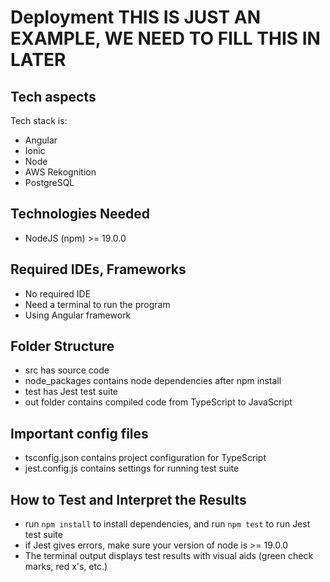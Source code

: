 # Deployment THIS IS JUST AN EXAMPLE, WE NEED TO FILL THIS IN LATER

## Tech aspects

Tech stack is:
- Angular
- Ionic
- Node
- AWS Rekognition
- PostgreSQL

## Technologies Needed

- NodeJS (npm) >= 19.0.0
 
## Required IDEs, Frameworks

- No required IDE
- Need a terminal to run the program
- Using Angular framework

## Folder Structure

- src has source code
- node_packages contains node dependencies after npm install
- test has Jest test suite
- out folder contains compiled code from TypeScript to JavaScript

## Important config files

- tsconfig.json contains project configuration for TypeScript
- jest.config.js contains settings for running test suite

## How to Test and Interpret the Results
- run `npm install` to install dependencies, and run `npm test` to run Jest test suite
- if Jest gives errors, make sure your version of node is >= 19.0.0
- The terminal output displays test results with visual aids (green check marks, red x's, etc.)

